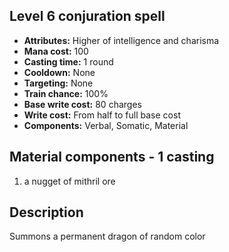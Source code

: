 ## Level 6 conjuration spell

- **Attributes:** Higher of intelligence and charisma
- **Mana cost:** 100
- **Casting time:** 1 round
- **Cooldown:** None
- **Targeting:** None
- **Train chance:** 100%
- **Base write cost:** 80 charges
- **Write cost:** From half to full base cost
- **Components:** Verbal, Somatic, Material

## Material components - 1 casting

1. a nugget of mithril ore

## Description

Summons a permanent dragon of random color
